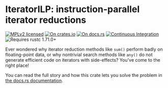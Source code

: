 # IteratorILP: instruction-parallel iterator reductions

[![MPLv2 licensed](https://img.shields.io/badge/license-MPLv2-blue.svg)](./LICENSE)
[![On crates.io](https://img.shields.io/crates/v/iterator_ilp.svg)](https://crates.io/crates/iterator_ilp)
[![On docs.rs](https://docs.rs/iterator_ilp/badge.svg)](https://docs.rs/iterator_ilp/)
[![Continuous Integration](https://img.shields.io/github/actions/workflow/status/HadrienG2/iterator_ilp/ci.yml?branch=master)](https://github.com/HadrienG2/iterator_ilp/actions?query=workflow%3A%22Continuous+Integration%22)
![Requires rustc
1.71.0+](https://img.shields.io/badge/rustc-1.71.0+-lightgray.svg)

Ever wondered why iterator reduction methods like `sum()` perform badly on
floating-point data, or why nontrivial search methods like `any()` do not
generate efficient code on iterators with side-effects? You've come to the right
place!

You can read the full story and how this crate lets you solve the problem in
[the docs.rs documentation](https://docs.rs/iterator_ilp/latest/iterator_ilp/).
